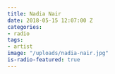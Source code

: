 ```yaml
---
title: Nadia Nair
date: 2018-05-15 12:07:00 Z
categories:
- radio
tags:
- artist
image: "/uploads/nadia-nair.jpg"
is-radio-featured: true
---
```


